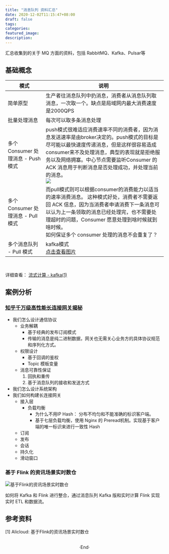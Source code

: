 ```yaml
---
title: "消息队列 资料汇总"
date: 2020-12-02T11:15:47+08:00
draft: false
tags: 
categories: 
featured_image: 
description: 
---
```




汇总收集到的关于 MQ 方面的资料，包括 RabbitMQ、Kafka、Pulsar等


## 基础概念

| 模式 | 说明 | 
|-- |---|
|简单原型 | 生产者往消息队列中扔消息，消费者从消息队列取消息，一次取一个。缺点是局域网内最大消费速度是2000QPS|
|批量处理消息 | 每次可以取多条消息处理|
|多个 Consumer 处理消息 - Push 模式 |push模式很难适应消费速率不同的消费者，因为消息发送速率是由broker决定的。push模式的目标是尽可能以最快速度传递消息，但是这样很容易造成consumer来不及处理消息，典型的表现就是拒绝服务以及网络拥塞。中心节点需要监听Consumer 的 ACK 消息用于判断消息是否处理成功，并处理当前的消息。 <br/> ![](https://pjmike-1253796536.cos.ap-beijing.myqcloud.com/p2p_queue.png)|
|多个 Consumer 处理消息 - Pull 模式 | 而pull模式则可以根据consumer的消费能力以适当的速率消费消息。 这种模式好处，消费者不需要返回 ACK 信息，因为当消费者申请消费下一条消息可以认为上一条领取的消息已经处理完，也不需要处理超时的问题，Consumer 愿意处理到啥时候就到啥时候。<br /> 如何保证多个 consumer 处理的消息不会重复了？ |
| 多个消息队列 - Pull 模式 | kafka模式 <br />[点击查看图片](https://img-blog.csdn.net/20180815151605738?watermark/2/text/aHR0cHM6Ly9ibG9nLmNzZG4ubmV0L3UwMTIxNDIyNDc=/font/5a6L5L2T/fontsize/400/fill/I0JBQkFCMA==/dissolve/70) |

<br />

详细查看： [流式计算 - kafka(1)](https://mp.weixin.qq.com/s?__biz=MzA4MzEzNjA0NA==&mid=222594584&idx=1&sn=d64e5f5768ce48bd0bee1824b30fb1e3&scene=0#rd)

## 案例分析
###  [知乎千万级高性能长连接网关揭秘](https://www.infoq.cn/article/UXrU4hr_mlMX3q84MB9M)

- 我们怎么设计通信协议
    - 业务解耦
        - 基于经典的发布订阅模式
        - 传输的消息是纯二进制数据，网关也无需关心业务方的具体协议规范和序列化方式。
    - 权限设计
        - 基于回调的鉴权
        - Topic 模板变量
    - 消息可靠性保证
       1. 回执和重传
       2. 基于消息队列的接收和发送方式
- 我们怎么设计系统架构
- 我们如何构建长连接网关
    - 接入层
        - 负载均衡
            - 为什么不用IP Hash： 分布不均匀和不能准确的标识客户端。
            - 基于七层负载均衡，使用 Nginx 的 Preread机制。实现基于客户端的唯一标识来进行一致性 Hash
    - 订阅
    - 发布
    - 会话
    - 持久化
    - 滑动窗口


### 基于 Flink 的资讯场景实时数仓

![基于Flink的资讯场景实时数仓](https://help-static-aliyun-doc.aliyuncs.com/assets/img/zh-CN/3989853951/p97864.png)

如何将 Kafka 和 Flink 进行整合，通过消息队列 Kafka 版和实时计算 Flink 实现实时 ETL 和数据流。


## 参考资料 

[1] Alicloud: 基于Flink的资讯场景实时数仓 

<br>

<center>  ·End·  </center>
